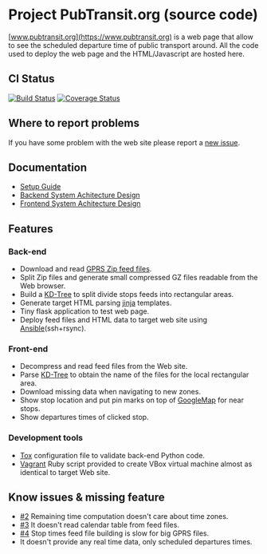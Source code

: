# Project PubTransit.org (source code)

[www.pubtransit.org](https://www.pubtransit.org) is a web page that allow to
see the scheduled departure time of public transport around.
All the code used to deploy the web page and the HTML/Javascript are hosted
here.

## CI Status
[![Build Status](https://travis-ci.org/FedericoRessi/pubtransit.svg?branch=rename-package)](https://travis-ci.org/FedericoRessi/pubtransit)
[![Coverage Status](https://coveralls.io/repos/github/FedericoRessi/pubtransit/badge.svg?branch=rename-package)](https://coveralls.io/github/FedericoRessi/pubtransit?branch=rename-package)


## Where to report problems

If you have some problem with the web site please report a [new issue](https://github.com/pubtransit/transit/issues/new).

## Documentation
- [Setup Guide](doc/setup.md)
- [Backend System Achitecture Design](doc/backend-architecture.md)
- [Frontend System Achitecture Design](doc/frontend-architecture.md)

## Features

### Back-end
- Download and read [GPRS Zip feed files](https://en.wikipedia.org/wiki/General_Transit_Feed_Specification).
- Split Zip files and generate small compressed GZ files readable from the Web
  browser.
- Build a [KD-Tree](https://en.wikipedia.org/wiki/K-d_tree) to split divide
  stops feeds into rectangular areas.
- Generate target HTML parsing [jinja](http://jinja.pocoo.org/) templates.
- Tiny flask application to test web page.
- Deploy feed files and HTML data to target web site using
  [Ansible](https://www.ansible.com/)(ssh+rsync).

### Front-end
- Decompress and read feed files from the Web site.
- Parse [KD-Tree](https://en.wikipedia.org/wiki/K-d_tree) to obtain the name of
  the files for the local rectangular area.
- Download missing data when navigating to new zones.
- Show stop location and put pin marks on top of
  [GoogleMap](https://developers.google.com/maps/) for near stops.
- Show departures times of clicked stop.

### Development tools
- [Tox](https://tox.readthedocs.io/en/latest/) configuration file to validate
  back-end Python code.
- [Vagrant](https://www.vagrantup.com/) Ruby script provided to create VBox
  virtual machine almost as identical to target Web site.

## Know issues & missing feature
- [#2](https://github.com/pubtransit/transit/issues/2) Remaining time computation doesn't care about time zones.
- [#3](https://github.com/pubtransit/transit/issues/3) It doesn't read calendar table from feed files.
- [#4](https://github.com/pubtransit/transit/issues/4) Stop times feed file building is slow for big GPRS files.
- It doesn't provide any real time data, only scheduled departures times.
